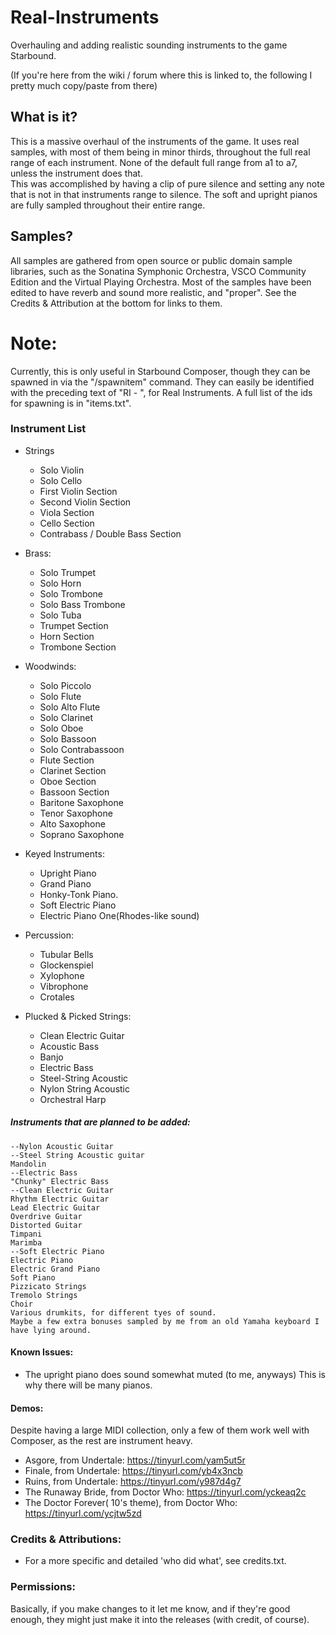 # Real-Instruments
Overhauling and adding realistic sounding instruments to the game Starbound.

(If you're here from the wiki / forum where this is linked to, the following I pretty much copy/paste from there)


## What is it?
This is a massive overhaul of the instruments of the game.
It uses real samples, with most of them being in minor thirds, throughout the full real range of each instrument.
None of the default full range from a1 to a7, unless the instrument does that.	
This was accomplished by having a clip of pure silence and setting any note that is not in that instruments range to silence. 
The soft and upright pianos are fully sampled throughout their entire range.

## Samples?
All samples are gathered from open source or public domain sample libraries,
such as the Sonatina Symphonic Orchestra, VSCO Community Edition and the Virtual Playing Orchestra.
Most of the samples have been edited to have reverb and sound more realistic, and "proper".
See the Credits & Attribution at the bottom for links to them.
	
# Note:
Currently, this is only useful in Starbound Composer, though they can be spawned in via the "/spawnitem" command.
They can easily be identified with the preceding text of "RI - ", for Real Instruments.
 A full list of the ids for spawning is in "items.txt".

### Instrument List
- Strings
	- Solo Violin
	- Solo Cello
	- First Violin Section
	- Second Violin Section
	- Viola Section
	- Cello Section
	- Contrabass / Double Bass Section	
	
- Brass:
	- Solo Trumpet
	- Solo Horn
	- Solo Trombone
	- Solo Bass Trombone
	- Solo Tuba
	- Trumpet Section
	- Horn Section
	- Trombone Section
	
- Woodwinds:
	- Solo Piccolo
	- Solo Flute
	- Solo Alto Flute
	- Solo Clarinet
	- Solo Oboe
	- Solo Bassoon
	- Solo Contrabassoon
	- Flute Section
	- Clarinet Section
	- Oboe Section
	- Bassoon Section
	- Baritone Saxophone
	- Tenor Saxophone
	- Alto Saxophone
	- Soprano Saxophone
	
- Keyed Instruments:
	- Upright Piano		
	- Grand Piano
	- Honky-Tonk Piano.
	- Soft Electric Piano
	- Electric Piano One(Rhodes-like sound)
	
- Percussion:
	- Tubular Bells
	- Glockenspiel
	- Xylophone
	- Vibrophone
	- Crotales

- Plucked & Picked Strings:
	- Clean Electric Guitar
	- Acoustic Bass
	- Banjo
	- Electric Bass
	- Steel-String Acoustic
	- Nylon String Acoustic
	- Orchestral  Harp
	
##### Instruments that are planned to be added:
	--Nylon Acoustic Guitar
	--Steel String Acoustic guitar
	Mandolin
	--Electric Bass
	"Chunky" Electric Bass
	--Clean Electric Guitar
	Rhythm Electric Guitar
	Lead Electric Guitar
	Overdrive Guitar
	Distorted Guitar 
	Timpani
	Marimba
	--Soft Electric Piano
	Electric Piano
	Electric Grand Piano
	Soft Piano
	Pizzicato Strings
	Tremolo Strings
	Choir
	Various drumkits, for different tyes of sound. 
	Maybe a few extra bonuses sampled by me from an old Yamaha keyboard I have lying around.
	
#### Known Issues:
  - The upright piano does sound somewhat muted (to me, anyways) This is why there will be many pianos.
	
#### Demos: 
Despite having a large MIDI collection, only a few of them work well with Composer, as the rest are instrument heavy.
  - Asgore, from Undertale: https://tinyurl.com/yam5ut5r
  - Finale, from Undertale: https://tinyurl.com/yb4x3ncb
  - Ruins, from Undertale: https://tinyurl.com/y987d4g7
  - The Runaway Bride, from Doctor Who: https://tinyurl.com/yckeaq2c
  - The Doctor Forever( 10's theme), from Doctor Who: https://tinyurl.com/ycjtw5zd
  
	
### Credits & Attributions: 

  - For a more specific and detailed 'who did what', see credits.txt.

### Permissions:
 Basically, if you make changes to it let me know, and if they're good enough, they might just make it into the releases (with credit, of course). 

